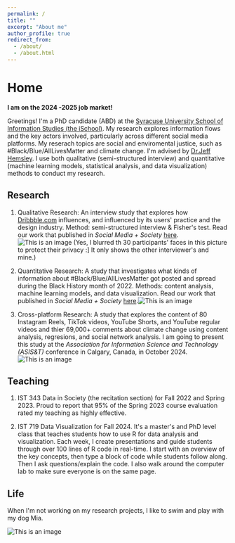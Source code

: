 ```yaml
---
permalink: /
title: ""
excerpt: "About me"
author_profile: true
redirect_from: 
  - /about/
  - /about.html
---
```


# Home

**I am on the 2024 -2025 job market!** 

Greetings! I'm a PhD candidate (ABD) at the [Syracuse University School of Information Studies (the iSchool)](https://ischool.syr.edu). My research explores information flows and the key actors involved, particularly across different social media platforms. My reserach topics are social and enviromental justice, such as #Black/Blue/AllLivesMatter and climate change. I'm advised by [Dr.Jeff Hemsley](https://ischool.syr.edu/jeff-hemsley/). I use both qualitative (semi-structured interview) and quantitative (machine learning models, statistical analysis, and data visualization) methods to conduct my research.

## Research

1. Qualitative Research: An interview study that explores how [Dribbble.com](https://dribbble.com) influences, and influenced by its users' practice and the design industry. Method: semi-structured interview & Fisher's test. Read our work that published in _Social Media + Society_ [here](https://journals.sagepub.com/doi/pdf/10.1177/20563051241228601). ![This is an image](https://yiran-duan.github.io/images/dribbble.jpg)
(Yes, I blurred th 30 participants' faces in this picture to protect their privacy :] It only shows the other interviewer's and mine.)

2. Quantitative Research: A study that investigates what kinds of information about #Black/Blue/AllLivesMatter got posted and spread during the Black History month of 2022. Methods: content analysis, machine learning models, and data visualization. Read our work that published in _Social Media + Society_ [here](https://journals.sagepub.com/doi/pdf/10.1177/20563051241242799).![This is an image](https://yiran-duan.github.io/images/BLM-SMS-journal-pic.png)

3. Cross-platform Research: A study that explores the content of 80 Instagram Reels, TikTok videos, YouTube Shorts, and YouTube regular videos and thier 69,000+ comments about climate change using content analysis, regresions, and social network analysis. I am going to present this study at the _Association for Information Science and Technology (ASIS&T)_ conference in Calgary, Canada, in October 2024. 
![This is an image](https://yiran-duan.github.io/images/asist-cross-platform.png)

## Teaching

1. IST 343 Data in Society (the recitation section) for Fall 2022 and Spring 2023. Proud to report that 95% of the Spring 2023 course evaluation rated my teaching as highly effective.

2. IST 719 Data Visualization for Fall 2024. It's a master's and PhD level class that teaches students how to use R for data analysis and visualization. Each week, I create presentations and guide students through over 100 lines of R code in real-time. I start with an overview of the key concepts, then type a block of code while students follow along. Then I ask questions/explain the code. I also walk around the computer lab to make sure everyone is on the same page.  

## Life

When I'm not working on my research projects, I like to swim and play with my dog Mia.

![This is an image](https://yiran-duan.github.io/images/Mia-copy.jpeg)


